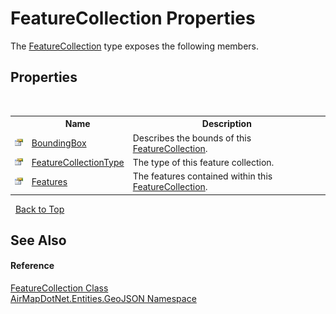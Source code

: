 # FeatureCollection Properties
 

The <a href="2ee52f5c-fdf3-74a3-a2d0-ceb792502879">FeatureCollection</a> type exposes the following members.


## Properties
&nbsp;<table><tr><th></th><th>Name</th><th>Description</th></tr><tr><td>![Public property](media/pubproperty.gif "Public property")</td><td><a href="cf8d1714-798b-f6df-53c1-0229a40257f6">BoundingBox</a></td><td>
Describes the bounds of this <a href="2ee52f5c-fdf3-74a3-a2d0-ceb792502879">FeatureCollection</a>.</td></tr><tr><td>![Public property](media/pubproperty.gif "Public property")</td><td><a href="b73a6abf-39ff-fde2-8949-c3c053ee3c4f">FeatureCollectionType</a></td><td>
The type of this feature collection.</td></tr><tr><td>![Public property](media/pubproperty.gif "Public property")</td><td><a href="1455ca52-7f44-9c44-ec4c-180a8b1e760c">Features</a></td><td>
The features contained within this <a href="2ee52f5c-fdf3-74a3-a2d0-ceb792502879">FeatureCollection</a>.</td></tr></table>&nbsp;
<a href="#featurecollection-properties">Back to Top</a>

## See Also


#### Reference
<a href="2ee52f5c-fdf3-74a3-a2d0-ceb792502879">FeatureCollection Class</a><br /><a href="1d543ca6-8481-5d96-aca1-a1b2d108871c">AirMapDotNet.Entities.GeoJSON Namespace</a><br />